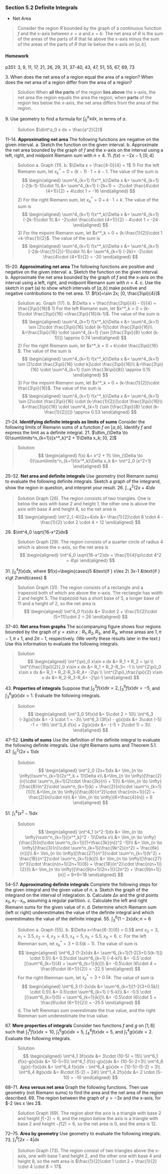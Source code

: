 ### Section 5.2 Definite Integrals

+ Net Area
>Consider the region $R$ bounded by the graph of a continuous function $f$ and the x-axis between $x=a$ and $x=b$. The net area of $R$ is the sum of the areas of the parts of $R$ that lie above the x-axis minus the sum of the areas of the parts of $R$ that lie below the x-axis on $[a,b]$.

#### Homework
p351: 3, 9, 11, 17, 21, 26, 29, 31, 37-40, 43, 47, 51, 55, 67, 69, 73

3\. When does the net area of a region equal the area of a region? When does the net area of a region differ from the area of a region?
>Solution
When **all the parts** of the region **lies above** the x-axis, the net area the region equals the area the region; when **parts** of the region lies below the x-axis, the net area differs from the area of the region.

9\. Use geometry to find a formula for $\int^a_0 xdx$, in terms of $a$.
>Solution
$\dint^a_0 x dx = \frac{a^2}{2}$

11–14\. **Approximating net area** The following functions are negative on the given interval.
a. Sketch the function on the given interval.
b. Approximate the net area bounded by the graph of $f$ and the x-axis on the interval using a left, right, and midpoint Riemann sum with $n = 4$.
11\. $f(x)=-2x-1; [0, 4]$
>Solution
a. Graph (11).
b. $\Delta x = \frac{4-0}{4} = 1$
1\) For the left Riemann sum, let $x^*_k = 0 + (k-1)\cdot 1 =k-1$. The value of the sum is
$$
\begin{aligned}
\sum^4_{k=1} f(x^*_k)\Delta x &= \sum^4_{k=1} [-2(k-1)-1]\cdot 1\\
&= \sum^4_{k=1} (-2k+1) = -2\cdot \frac{4\cdot (4+1)}{2} + 4\cdot 1 = -16
\end{aligned}
$$
2\) For the right Riemann sum, let $x^*_k = 0 + k\cdot 1 =k$. The value of the sum is
$$
\begin{aligned}
\sum^4_{k=1} f(x^*_k)\Delta x &= \sum^4_{k=1} (-2k-1)\cdot 1\\
&= -2\cdot \frac{4\cdot (4+1)}{2} - 4\cdot 1 = -24
\end{aligned}
$$
3\) For the mipoint Riemann sum, let $x^*_k = 0 + (k-\frac{1}{2})\cdot 1 =k-\frac{1}{2}$. The value of the sum is
$$
\begin{aligned}
\sum^4_{k=1} f(x^*_k)\Delta x &= \sum^4_{k=1} [-2(k-\frac{1}{2})-1]\cdot 1\\
&= \sum^4_{k=1} (-2k)= -2\cdot \frac{4\cdot (4+1)}{2} = -20
\end{aligned}
$$

15–20\. **Approximating net area** The following functions are positive and negative on the given interval.
a. Sketch the function on the given interval.
b. Approximate the net area bounded by the graph of $f$ and the x-axis on the interval using a left, right, and midpoint Riemann sum with $n = 4$.
c. Use the sketch in part (a) to show which intervals of $[a, b]$ make positive and negative contributions to the net area.
17\. $f(x)=\sin 2x; [0, \frac{3\pi}{4}]$
>Solution
ac. Graph (17).
b. $\Delta x = \frac{\frac{3\pi}{4} - 0}{4} = \frac{3\pi}{16}$
1\) For the left Riemann sum, let $x^*_k = 0 + (k-1)\cdot \frac{3\pi}{16} =\frac{3\pi}{16}(k-1)$. The value of the sum is
$$
\begin{aligned}
\sum^4_{k=1} f(x^*_k)\Delta x &= \sum^4_{k=1} \sin [2\cdot \frac{3\pi}{16} \cdot (k-1)]\cdot \frac{3\pi}{16}\\
&=\frac{3\pi}{16} \cdot \sum^4_{k=1} {\sin [\frac{3\pi}{8} \cdot (k-1))]} \approx 0.74
\end{aligned}
$$
2\) For the right Riemann sum, let $x^*_k = 0 + k\cdot \frac{3\pi}{16} $. The value of the sum is
$$
\begin{aligned}
\sum^4_{k=1} f(x^*_k)\Delta x &= \sum^4_{k=1} \sin [2\cdot \frac{3\pi}{16} \cdot k]\cdot \frac{3\pi}{16}\\
&=\frac{3\pi}{16} \cdot \sum^4_{k=1} {\sin \frac{3k\pi}{8}} \approx 0.15
\end{aligned}
$$
3\) For the mipoint Riemann sum, let $x^*_k = 0 + (k-\frac{1}{2})\cdot \frac{3\pi}{16}$. The value of the sum is
$$
\begin{aligned}
\sum^4_{k=1} f(x^*_k)\Delta x &= \sum^4_{k=1} \sin [2\cdot \frac{3\pi}{16} \cdot (k-\frac{1}{2})]\cdot \frac{3\pi}{16}\\
&=\frac{3\pi}{16} \cdot \sum^4_{k=1} {\sin [\frac{3\pi}{8} \cdot (k-\frac{1}{2}))]} \approx 0.53
\end{aligned}
$$

21–24\. **Identifying definite integrals as limits of sums** Consider the following limits of Riemann sums of a function $f$ on $[a, b]$. Identify $f$ and express the limit as a definite integral.
21\. $\dlim_{\Delta \to 0}\sum\limits^n_{k=1}({x^*_k}^2 + 1)\Delta x_k; [0, 2]$
>Solution
$$
\begin{aligned}
f(x) &= x^2 + 1\\
\lim_{\Delta \to 0}\sum\limits^n_{k=1}f(x^*_k)\Delta x_k &= \int^2_0 (x^2+1)
\end{aligned}
$$

25–32\. **Net area and definite integrals** Use geometry (not Riemann sums) to evaluate the following definite integrals. Sketch a graph of the integrand, show the region in question, and interpret your result.
26\. $\int^2_{-4}(2x+4)dx$
>Solution
Graph (26). The region consists of two triangles. One is below the axis with base 2 and height 1, the other one is above the axis with base 4 and height 8, so the net area is
$$
\begin{aligned}
\int^2_{-4}(2x+4)dx &= \frac{1}{2}\cdot 8 \cdot 4 - \frac{1}{2} \cdot 2 \cdot 4 = 12
\end{aligned}
$$

29\. $\int^4_0 \sqrt{16-x^2}dx$
>Solution
Graph (29). The region consists of a quarter circle of radius 4 which is above the x-axis, so the net area is
$$
\begin{aligned}
\int^4_0 \sqrt{16-x^2}dx = \frac{1}{4}\pi\cdot 4^2 = 4\pi
\end{aligned}
$$

31\. $\int^4_0 f(x)dx$, where $f(x)=\begin{cases}5 &\text{if } x\les 2\\ 3x-1 &\text{if } x\gt 2\end{cases} $
>Solution
Graph (31). The region consists of a rectangle and a trapezoid both of which are above the x-axis. The rectangle has width 2 and height 5. The trapezoid has a short base of 5, a longer base of 11 and a height of 2, so the net area is
$$
\begin{aligned}
\int^4_0 f(x)dx &= 5\cdot 2 + \frac{1}{2}\cdot (5+11)\cdot 2 = 26
\end{aligned}
$$

37-40\. **Net area from graphs** The accompanying figure shows four regions bounded by the graph of $y = x \sin x: R_1, R_2, R_3$, and $R_4$, whose areas are $1, \pi - 1, \pi + 1$, and $2\pi - 1$, respectively. (We verify these results later in the text.) Use this information to evaluate the following integrals.
>Solution
$$
\begin{aligned}
\int^{\pi}_0 x\sin x dx &= R_1 + R_2 = \pi \\
\int^{\frac{3\pi}{2}}_0 x\sin x dx &= R_1 + R_2-R_3= -1 \\
\int^{2\pi}_0 x\sin x dx &= R_1 + R_2-R_3-R_4= -2\pi \\
\int^{2\pi}_\frac{\pi}{2} x\sin x dx &= R_2-R_3-R_4= -2\pi-1
\end{aligned}
$$

43\. **Properties of integrals** Suppose that $\int^3_0 f(x)dx = 2, \int^6_3 f(x)dx = -5$, and $\int^6_3 g(x)dx = 1$. Evaluate the following integrals.
>Solution
$$
\begin{aligned}
\int^3_0 5f(x)d &= 5\cdot 2 = 10\\
\int^6_3 (-3g(x))dx &= -3 \cdot 1 = -3\\
\int^6_3 (3f(x) - g(x))dx &= 3\cdot (-5) -1 = -16\\
\int^3_6 (f(x) + 2g(x))dx &= -(-5 + 2\cdot 1) = 3\\
\end{aligned}
$$

47–52\. **Limits of sums** Use the definition of the definite integral to evaluate the following definite integrals. Use right Riemann sums and Theorem 5.1.
47\. $\int^2_0 (2x+1)dx$
>Solution
$$
\begin{aligned}
\int^2_0 (2x+1)dx &= \lim_{n \to \infty}\sum^n_{k=1}(2x^*_k + 1)\Delta x\\
&=\lim_{n \to \infty}[\frac{2}{n}\cdot \sum^n_{k=1}(2\cdot \frac{2k}{n} + 1)]\\
&=\lim_{n \to \infty}[\frac{8}{n^2}\cdot \sum^n_{k=1}(k) + \frac{2}{n}\cdot \sum^n_{k=1}(1)]\\
&=\lim_{n \to \infty}(\frac{8}{n^2}\cdot \frac{n(n+1)}{2} + \frac{2}{n}\cdot n)\\
&= \lim_{n \to \infty}(6+\frac{4}{n}) = 6
\end{aligned}
$$

51\. $\int^4_1 (x^2-1)dx$
>Solution
$$
\begin{aligned}
\int^4_1 (x^2-1)dx &= \lim_{n \to \infty}\sum^n_{k=1}({x^*_k}^2 - 1)\Delta x\\
&= \lim_{n \to \infty}(\frac{3}{n}\cdot \sum^n_{k=1}[(1+\frac{3k}{n})^2 -1])\\
&= \lim_{n \to \infty}[\frac{3}{n}\cdot \sum^n_{k=1}(\frac{9k^2}{n^2} + \frac{6k}{n})]\\
&= \lim_{n \to \infty}[\frac{27}{n^3}\cdot \sum^n_{k=1}(k^2) + \frac{18}{n^2}\cdot \sum^n_{k=1}(k)]\\
&= \lim_{n \to \infty}[\frac{27}{n^3}\cdot \frac{n(n+1)(2n+1)}{6} + \frac{18}{n^2}\cdot \frac{n(n+1)}{2}]\\
&= \lim_{n \to \infty}[\frac{9(n+1)(2n+1)}{2n^2} + \frac{9(n+1)}{n}] = 9+9=18
\end{aligned}
$$

54–57\. **Approximating definite integrals** Complete the following steps for the given integral and the given value of $n$.
a. Sketch the graph of the integrand on the interval of integration.
b. Calculate $\Delta x$ and the grid points $x_0, x_1 \cdots x_n$, assuming a regular partition.
c. Calculate the left and right Riemann sums for the given value of $n$.
d. Determine which Riemann sum (left or right) underestimates the value of the definite integral and which overestimates the value of the definite integral.
55\. $\int^6_3 (1-2x)dx; n=6$
>Solution
a. Graph (55).
b. $\Delta x=\frac{6-3}{6} = 0.5$ and $x_0=3, x_1=3.5, x_2=4, x_3=4.5, x_4=5, x_5=5.5, x_6=6$.
c. For the left Riemman sum, let $x^*_k= 3+0.5(k-1)$. The value of sum is
$$
\begin{aligned}
\int^6_3 (1-2x)dx &= \sum^6_{k=1}(1-2[3+0.5(k-1)]) \cdot 0.5\\
&= 0.5\cdot \sum^6_{k=1} (-4-k)\\
&= -0.5 \cdot [(\sum^6_{k=1}(4) + \sum^6_{k=1}(k)]\\
&= -0.5\cdot (6\cdot 4 + \frac{6\cdot (6+1)}{2}) = -22.5
\end{aligned}
$$
For the right Riemman sum, let $x^*_k= 3+0.5k$. The value of sum is
$$
\begin{aligned}
\int^6_3 (1-2x)dx &= \sum^6_{k=1}[1-2(3+0.5k)] \cdot 0.5\\
&= 0.5\cdot \sum^6_{k=1} (-5-k)\\
&= -0.5 \cdot [(\sum^6_{k=1}(5) + \sum^6_{k=1}(k)]\\
&= -0.5\cdot (6\cdot 5 + \frac{6\cdot (6+1)}{2}) = -25.5
\end{aligned}
$$
d. The left Riemman sum overestimate the true value, and the right Riemman sum underestimate the true value.

<!-- pagebreak -->
67\. **More properties of integrals** Consider two functions $f$ and $g$ on $[1, 6]$ such that $\int^6_1 f(x)dx=10$, $\int^6_1 g(x)dx=5$, $\int^6_4 f(x)dx=5$, and $\int^4_1 g(x)dx=2$. Evaluate the following integrals.
>Solution
$$
\begin{aligned}
\int^4_1 3f(x)dx &= 3\cdot (10-5) = 15\\
\int^6_1 (f(x)-g(x))dx &= 10-5=5\\
\int^4_1 (f(x)-g(x))dx &= (10-5)-2=3\\
\int^4_6 (g(x)-f(x))dx &= \int^6_4 f(x)dx - \int^6_4 g(x)dx = (10-5)-(5-2) = 3\\
\int^6_4 8g(x)dx &= 8\cdot (5-2) = 24\\
\int^1_4 2f(x)dx &= 2 \cdot (5-10) = -10
\end{aligned}
$$

68–71\. **Area versus net area** Graph the following functions. Then use geometry (not Riemann sums) to find the area and the net area of the region described.
69\. The region between the graph of $y=-3x$ and the x-axis, for $-2 \les x \les 2$.
>Solution
Graph (69). The region abot the axis is a triangle with base 2 and height $f(-2) = 6$, and the region below the axis is a triangle with base 2 and height $-f(2)=6$, so the net area is $0$, and the area is $12$.

72–75\. **Area by geometry** Use geometry to evaluate the following integrals.
73\. $\int^6_1 |2x-4|dx$
>Solution
Graph (73). The region consist of two triangles above the x-axis, one with base 1 and height 2, and the other one with base 4 and height 8, so the nett area is $\frac{1}{2}\cdot 1 \cdot 2 + \frac{1}{2} \cdot 4 \cdot 8 = 17$.
